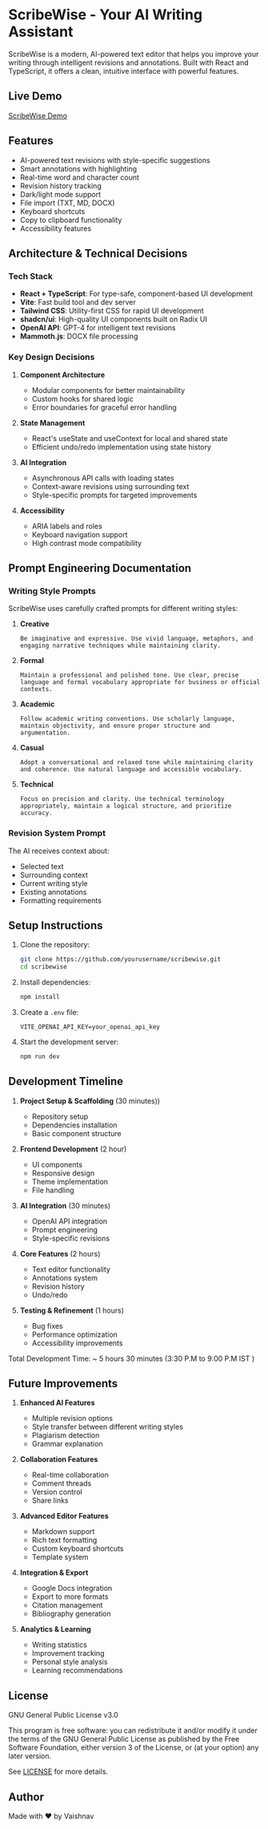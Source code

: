 # ScribeWise - Your AI Writing Assistant

ScribeWise is a modern, AI-powered text editor that helps you improve your writing through intelligent revisions and annotations. Built with React and TypeScript, it offers a clean, intuitive interface with powerful features.

## Live Demo
[ScribeWise Demo](https://scribewise.vercel.app/)

## Features
- AI-powered text revisions with style-specific suggestions
- Smart annotations with highlighting
- Real-time word and character count
- Revision history tracking
- Dark/light mode support
- File import (TXT, MD, DOCX)
- Keyboard shortcuts
- Copy to clipboard functionality
- Accessibility features

## Architecture & Technical Decisions

### Tech Stack
- **React + TypeScript**: For type-safe, component-based UI development
- **Vite**: Fast build tool and dev server
- **Tailwind CSS**: Utility-first CSS for rapid UI development
- **shadcn/ui**: High-quality UI components built on Radix UI
- **OpenAI API**: GPT-4 for intelligent text revisions
- **Mammoth.js**: DOCX file processing

### Key Design Decisions
1. **Component Architecture**
   - Modular components for better maintainability
   - Custom hooks for shared logic
   - Error boundaries for graceful error handling

2. **State Management**
   - React's useState and useContext for local and shared state
   - Efficient undo/redo implementation using state history

3. **AI Integration**
   - Asynchronous API calls with loading states
   - Context-aware revisions using surrounding text
   - Style-specific prompts for targeted improvements

4. **Accessibility**
   - ARIA labels and roles
   - Keyboard navigation support
   - High contrast mode compatibility

## Prompt Engineering Documentation

### Writing Style Prompts
ScribeWise uses carefully crafted prompts for different writing styles:

1. **Creative**
   ```
   Be imaginative and expressive. Use vivid language, metaphors, and engaging narrative techniques while maintaining clarity.
   ```

2. **Formal**
   ```
   Maintain a professional and polished tone. Use clear, precise language and formal vocabulary appropriate for business or official contexts.
   ```

3. **Academic**
   ```
   Follow academic writing conventions. Use scholarly language, maintain objectivity, and ensure proper structure and argumentation.
   ```

4. **Casual**
   ```
   Adopt a conversational and relaxed tone while maintaining clarity and coherence. Use natural language and accessible vocabulary.
   ```

5. **Technical**
   ```
   Focus on precision and clarity. Use technical terminology appropriately, maintain a logical structure, and prioritize accuracy.
   ```

### Revision System Prompt
The AI receives context about:
- Selected text
- Surrounding context
- Current writing style
- Existing annotations
- Formatting requirements

## Setup Instructions

1. Clone the repository:
   ```bash
   git clone https://github.com/yourusername/scribewise.git
   cd scribewise
   ```

2. Install dependencies:
   ```bash
   npm install
   ```

3. Create a `.env` file:
   ```env
   VITE_OPENAI_API_KEY=your_openai_api_key
   ```

4. Start the development server:
   ```bash
   npm run dev
   ```

## Development Timeline

1. **Project Setup & Scaffolding** (30 minutes))
   - Repository setup
   - Dependencies installation
   - Basic component structure

2. **Frontend Development** (2 hour)
   - UI components
   - Responsive design
   - Theme implementation
   - File handling

3. **AI Integration** (30 minutes)
   - OpenAI API integration
   - Prompt engineering
   - Style-specific revisions

4. **Core Features** (2 hours)
   - Text editor functionality
   - Annotations system
   - Revision history
   - Undo/redo

5. **Testing & Refinement** (1 hours)
   - Bug fixes
   - Performance optimization
   - Accessibility improvements

Total Development Time: ~ 5 hours 30 minutes (3:30 P.M to 9:00 P.M IST )

## Future Improvements

1. **Enhanced AI Features**
   - Multiple revision options
   - Style transfer between different writing styles
   - Plagiarism detection
   - Grammar explanation

2. **Collaboration Features**
   - Real-time collaboration
   - Comment threads
   - Version control
   - Share links

3. **Advanced Editor Features**
   - Markdown support
   - Rich text formatting
   - Custom keyboard shortcuts
   - Template system

4. **Integration & Export**
   - Google Docs integration
   - Export to more formats
   - Citation management
   - Bibliography generation

5. **Analytics & Learning**
   - Writing statistics
   - Improvement tracking
   - Personal style analysis
   - Learning recommendations

## License

GNU General Public License v3.0

This program is free software: you can redistribute it and/or modify it under the terms of the GNU General Public License as published by the Free Software Foundation, either version 3 of the License, or (at your option) any later version.

See [LICENSE](LICENSE) for more details.

## Author

Made with ❤️ by Vaishnav
